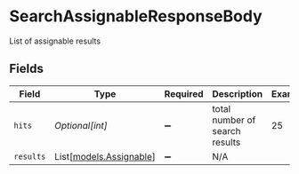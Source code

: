 # SearchAssignableResponseBody

List of assignable results


## Fields

| Field                                              | Type                                               | Required                                           | Description                                        | Example                                            |
| -------------------------------------------------- | -------------------------------------------------- | -------------------------------------------------- | -------------------------------------------------- | -------------------------------------------------- |
| `hits`                                             | *Optional[int]*                                    | :heavy_minus_sign:                                 | total number of search results                     | 25                                                 |
| `results`                                          | List[[models.Assignable](../models/assignable.md)] | :heavy_minus_sign:                                 | N/A                                                |                                                    |